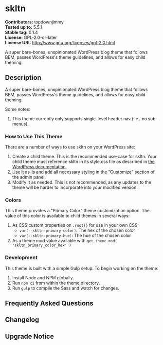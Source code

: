 # skltn #
**Contributors:** topdownjimmy  
**Tested up to:** 5.5.1  
**Stable tag:** 0.1.4  
**License:** GPL-2.0-or-later  
**License URI:** http://www.gnu.org/licenses/gpl-2.0.html  

A super bare-bones, unopinionated WordPress blog theme that follows BEM, passes WordPress's theme guidelines, and allows for easy child theming.

## Description ##
A super bare-bones, unopinionated WordPress blog theme that follows BEM, passes WordPress's theme guidelines, and allows for easy child theming.

Some notes:

1. This theme currently only supports single-level header nav (i.e., no sub-menus).

### How to Use This Theme ###

There are a number of ways to use skltn on your WordPress site:

1. Create a child theme. This is the recommended use-case for skltn. Your child theme must reference skltn in its style.css file as described in [the WordPress documentation](https://developer.wordpress.org/themes/advanced-topics/child-themes/).
1. Use it as-is and add all necessary styling in the "Customize" section of the admin panel.
1. Modify it as needed. This is not recommended, as any updates to the theme will be harder to incorporate into your modified version.

### Colors ###

This theme provides a "Primary Color" theme customization option. The value of this color is available to child themes in several ways:

1. As CSS custom properties on `:root{}` for use in your own CSS:
    - `var(--skltn-primary-color)`: The hex of the chosen color
    - `var(--skltn-primary-hue)`: The hue of the chosen color
1. As a theme mod value available with `get_theme_mod( 'skltn_primary_color_hex' )`

### Development ###

This theme is built with a simple Gulp setup. To begin working on the theme:

1. Install Node and NPM globally.
1. Run `npm ci` from within the theme directory.
1. Run `gulp` to compile the Sass and watch for changes.

## Frequently Asked Questions ##

## Changelog ##

## Upgrade Notice ##

